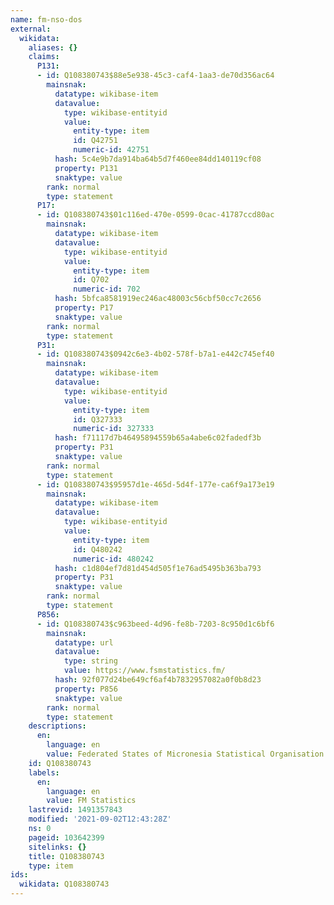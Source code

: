 ```yaml
---
name: fm-nso-dos
external:
  wikidata:
    aliases: {}
    claims:
      P131:
      - id: Q108380743$88e5e938-45c3-caf4-1aa3-de70d356ac64
        mainsnak:
          datatype: wikibase-item
          datavalue:
            type: wikibase-entityid
            value:
              entity-type: item
              id: Q42751
              numeric-id: 42751
          hash: 5c4e9b7da914ba64b5d7f460ee84dd140119cf08
          property: P131
          snaktype: value
        rank: normal
        type: statement
      P17:
      - id: Q108380743$01c116ed-470e-0599-0cac-41787ccd80ac
        mainsnak:
          datatype: wikibase-item
          datavalue:
            type: wikibase-entityid
            value:
              entity-type: item
              id: Q702
              numeric-id: 702
          hash: 5bfca8581919ec246ac48003c56cbf50cc7c2656
          property: P17
          snaktype: value
        rank: normal
        type: statement
      P31:
      - id: Q108380743$0942c6e3-4b02-578f-b7a1-e442c745ef40
        mainsnak:
          datatype: wikibase-item
          datavalue:
            type: wikibase-entityid
            value:
              entity-type: item
              id: Q327333
              numeric-id: 327333
          hash: f71117d7b46495894559b65a4abe6c02fadedf3b
          property: P31
          snaktype: value
        rank: normal
        type: statement
      - id: Q108380743$95957d1e-465d-5d4f-177e-ca6f9a173e19
        mainsnak:
          datatype: wikibase-item
          datavalue:
            type: wikibase-entityid
            value:
              entity-type: item
              id: Q480242
              numeric-id: 480242
          hash: c1d804ef7d81d454d505f1e76ad5495b363ba793
          property: P31
          snaktype: value
        rank: normal
        type: statement
      P856:
      - id: Q108380743$c963beed-4d96-fe8b-7203-8c950d1c6bf6
        mainsnak:
          datatype: url
          datavalue:
            type: string
            value: https://www.fsmstatistics.fm/
          hash: 92f077d24be649cf6af4b7832957082a0f0b8d23
          property: P856
          snaktype: value
        rank: normal
        type: statement
    descriptions:
      en:
        language: en
        value: Federated States of Micronesia Statistical Organisation
    id: Q108380743
    labels:
      en:
        language: en
        value: FM Statistics
    lastrevid: 1491357843
    modified: '2021-09-02T12:43:28Z'
    ns: 0
    pageid: 103642399
    sitelinks: {}
    title: Q108380743
    type: item
ids:
  wikidata: Q108380743
---
```

